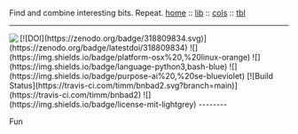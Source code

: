 Find and combine interesting bits. Repeat.
[home](http://menzies.us/bnbab2)         :: [lib](http://menzies.us/bnbad2/lib.html) ::
[cols](http://menzies.us/bnbad2/tab.html) :: [tbl](http://menzies.us/bnbad2/grow.html) 
<hr>
<a href="http://github.com/timm/bnbad2"><img src="https://github.com/tim/bnbad2/raw/main/etc/img/banner.png" align=left></a>
[![DOI](https://zenodo.org/badge/318809834.svg)](https://zenodo.org/badge/latestdoi/318809834)  
![](https://img.shields.io/badge/platform-osx%20,%20linux-orange)    
![](https://img.shields.io/badge/language-python3,bash-blue)  
![](https://img.shields.io/badge/purpose-ai%20,%20se-blueviolet)  
 [![Build Status](https://travis-ci.com/timm/bnbad2.svg?branch=main)](https://travis-ci.com/timm/bnbad2)   
![](https://img.shields.io/badge/license-mit-lightgrey)
--------

Fun

